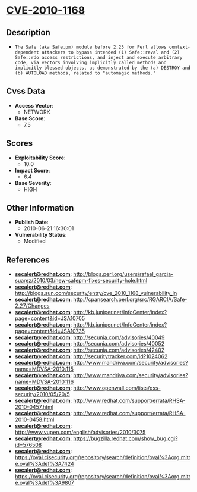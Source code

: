 
# [CVE-2010-1168](https://cve.mitre.org/cgi-bin/cvename.cgi?name=CVE-2010-1168)

## Description

- `The Safe (aka Safe.pm) module before 2.25 for Perl allows context-dependent attackers to bypass intended (1) Safe::reval and (2) Safe::rdo access restrictions, and inject and execute arbitrary code, via vectors involving implicitly called methods and implicitly blessed objects, as demonstrated by the (a) DESTROY and (b) AUTOLOAD methods, related to "automagic methods."`

## Cvss Data

- **Access Vector**:
  - NETWORK
- **Base Score**:
  - 7.5

## Scores

- **Exploitability Score**:
  - 10.0
- **Impact Score**:
  - 6.4
- **Base Severity**:
  - HIGH

## Other Information

- **Publish Date**:
  - 2010-06-21 16:30:01
- **Vulnerability Status**:
  - Modified

## References

- **secalert@redhat.com**: http://blogs.perl.org/users/rafael_garcia-suarez/2010/03/new-safepm-fixes-security-hole.html
- **secalert@redhat.com**: http://blogs.sun.com/security/entry/cve_2010_1168_vulnerability_in
- **secalert@redhat.com**: http://cpansearch.perl.org/src/RGARCIA/Safe-2.27/Changes
- **secalert@redhat.com**: http://kb.juniper.net/InfoCenter/index?page=content&id=JSA10705
- **secalert@redhat.com**: http://kb.juniper.net/InfoCenter/index?page=content&id=JSA10735
- **secalert@redhat.com**: http://secunia.com/advisories/40049
- **secalert@redhat.com**: http://secunia.com/advisories/40052
- **secalert@redhat.com**: http://secunia.com/advisories/42402
- **secalert@redhat.com**: http://securitytracker.com/id?1024062
- **secalert@redhat.com**: http://www.mandriva.com/security/advisories?name=MDVSA-2010:115
- **secalert@redhat.com**: http://www.mandriva.com/security/advisories?name=MDVSA-2010:116
- **secalert@redhat.com**: http://www.openwall.com/lists/oss-security/2010/05/20/5
- **secalert@redhat.com**: http://www.redhat.com/support/errata/RHSA-2010-0457.html
- **secalert@redhat.com**: http://www.redhat.com/support/errata/RHSA-2010-0458.html
- **secalert@redhat.com**: http://www.vupen.com/english/advisories/2010/3075
- **secalert@redhat.com**: https://bugzilla.redhat.com/show_bug.cgi?id=576508
- **secalert@redhat.com**: https://oval.cisecurity.org/repository/search/definition/oval%3Aorg.mitre.oval%3Adef%3A7424
- **secalert@redhat.com**: https://oval.cisecurity.org/repository/search/definition/oval%3Aorg.mitre.oval%3Adef%3A9807
